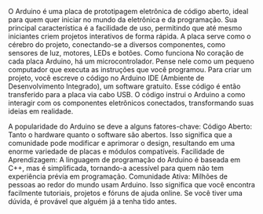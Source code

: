 O Arduino é uma placa de prototipagem eletrônica de código aberto, ideal para quem quer iniciar no mundo da eletrônica e da programação. Sua principal característica é a facilidade de uso, permitindo que até mesmo iniciantes criem projetos interativos de forma rápida. A placa serve como o cérebro do projeto, conectando-se a diversos componentes, como sensores de luz, motores, LEDs e botões. Como funciona No coração de cada placa Arduino, há um microcontrolador. Pense nele como um pequeno computador que executa as instruções que você programou. Para criar um projeto, você escreve o código no Arduino IDE (Ambiente de Desenvolvimento Integrado), um software gratuito. Esse código é então transferido para a placa via cabo USB. O código instrui o Arduino a como interagir com os componentes eletrônicos conectados, transformando suas ideias em realidade. 

A popularidade do Arduino se deve a alguns fatores-chave: Código Aberto: Tanto o hardware quanto o software são abertos. Isso significa que a comunidade pode modificar e aprimorar o design, resultando em uma enorme variedade de placas e módulos compatíveis. Facilidade de Aprendizagem: A linguagem de programação do Arduino é baseada em C++, mas é simplificada, tornando-a acessível para quem não tem experiência prévia em programação. Comunidade Ativa: Milhões de pessoas ao redor do mundo usam Arduino. Isso significa que você encontra facilmente tutoriais, projetos e fóruns de ajuda online. Se você tiver uma dúvida, é provável que alguém já a tenha tido antes.

